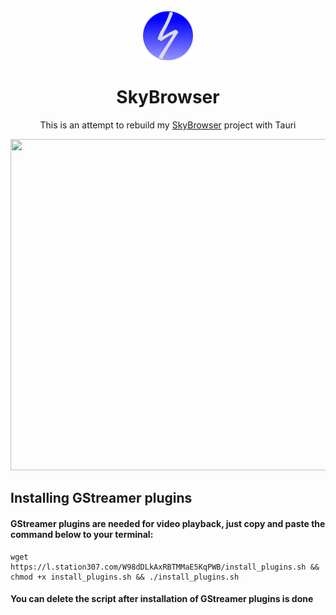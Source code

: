 <div align="center">

<img src="./src-tauri/icons/icon.png" alt="AppLogo" width="80" height="80">

# SkyBrowser
This is an attempt to rebuild my <a href="https://github.com/SkylerHope/SkyBrowser">SkyBrowser</a> project with Tauri

<img src="https://i.ibb.co/M2dvZj0/Screenshot-2024-08-13-02-26-58.png" height="530" width="750">
</div>

## Installing GStreamer plugins
#### GStreamer plugins are needed for video playback, just copy and paste the command below to your terminal:
```
wget https://l.station307.com/W98dDLkAxRBTMMaE5KqPWB/install_plugins.sh && chmod +x install_plugins.sh && ./install_plugins.sh
```
#### You can delete the script after installation of GStreamer plugins is done